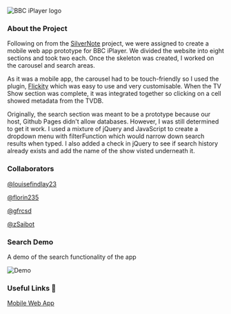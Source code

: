 ![BBC iPlayer logo](https://upload.wikimedia.org/wikipedia/en/0/05/BBC_iPlayer_logo.svg)

### About the Project

Following on from the [SilverNote](https://github.com/louisefindlay23/silvernote) project, we were assigned to create a mobile web app prototype for BBC iPlayer. We divided the website into eight sections and took two each. Once the skeleton was created, I worked on the carousel and search areas.

As it was a mobile app, the carousel had to be touch-friendly so I used the plugin, [Flickity](https://flickity.metafizzy.co) which was easy to use and very customisable. When the TV Show section was complete, it was integrated together so clicking on a cell showed metadata from the TVDB.

Originally, the search section was meant to be a prototype because our host, Github Pages didn't allow databases. However, I was still determined to get it work. I used a mixture of jQuery and JavaScript to create a dropdown menu with filterFunction which would narrow down search results when typed. I also added a check in jQuery to see if search history already exists and add the name of the show visted underneath it.

### Collaborators

[@louisefindlay23](https://github.com/louisefindlay23)

[@florin235](https://github.com/Florin235)

[@gfrcsd](https://github.com/gfrcsd)

[@zSaibot](https://github.com/zSaibot)

### Search Demo

A demo of the search functionality of the app

![Demo](https://media.giphy.com/media/ThqJLK4AVJbm1uUwgq/giphy.gif)

### Useful Links  :link:

[Mobile Web App](https://louisefindlay23.github.io/BBC-iPlayer)
